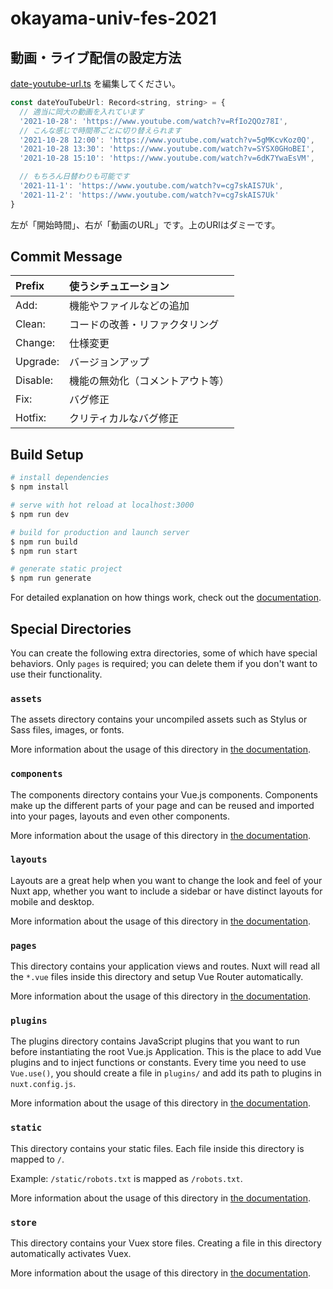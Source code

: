 # okayama-univ-fes-2021

## 動画・ライブ配信の設定方法

[date-youtube-url.ts](https://github.com/oucrc-org/okayama-univ-fes-2021/blob/main/assets/data/date-youtube-url.ts) を編集してください。

```js
const dateYouTubeUrl: Record<string, string> = {
  // 適当に岡大の動画を入れています
  '2021-10-28': 'https://www.youtube.com/watch?v=RfIo2QOz78I',
  // こんな感じで時間帯ごとに切り替えられます
  '2021-10-28 12:00': 'https://www.youtube.com/watch?v=5gMKcvKoz0Q',
  '2021-10-28 13:30': 'https://www.youtube.com/watch?v=SYSX0GHoBEI',
  '2021-10-28 15:10': 'https://www.youtube.com/watch?v=6dK7YwaEsVM',

  // もちろん日替わりも可能です
  '2021-11-1': 'https://www.youtube.com/watch?v=cg7skAIS7Uk',
  '2021-11-2': 'https://www.youtube.com/watch?v=cg7skAIS7Uk'
}
```

左が「開始時間」、右が「動画のURL」です。上のURlはダミーです。

## Commit Message

| Prefix | 使うシチュエーション |
| :--- | :--- |
| Add: | 機能やファイルなどの追加 |
| Clean: | コードの改善・リファクタリング |
| Change: | 仕様変更 |
| Upgrade: | バージョンアップ |
| Disable: | 機能の無効化（コメントアウト等） |
| Fix: | バグ修正 |
| Hotfix: | クリティカルなバグ修正 |

## Build Setup

```bash
# install dependencies
$ npm install

# serve with hot reload at localhost:3000
$ npm run dev

# build for production and launch server
$ npm run build
$ npm run start

# generate static project
$ npm run generate
```

For detailed explanation on how things work, check out the [documentation](https://nuxtjs.org).

## Special Directories

You can create the following extra directories, some of which have special behaviors. Only `pages` is required; you can delete them if you don't want to use their functionality.

### `assets`

The assets directory contains your uncompiled assets such as Stylus or Sass files, images, or fonts.

More information about the usage of this directory in [the documentation](https://nuxtjs.org/docs/2.x/directory-structure/assets).

### `components`

The components directory contains your Vue.js components. Components make up the different parts of your page and can be reused and imported into your pages, layouts and even other components.

More information about the usage of this directory in [the documentation](https://nuxtjs.org/docs/2.x/directory-structure/components).

### `layouts`

Layouts are a great help when you want to change the look and feel of your Nuxt app, whether you want to include a sidebar or have distinct layouts for mobile and desktop.

More information about the usage of this directory in [the documentation](https://nuxtjs.org/docs/2.x/directory-structure/layouts).


### `pages`

This directory contains your application views and routes. Nuxt will read all the `*.vue` files inside this directory and setup Vue Router automatically.

More information about the usage of this directory in [the documentation](https://nuxtjs.org/docs/2.x/get-started/routing).

### `plugins`

The plugins directory contains JavaScript plugins that you want to run before instantiating the root Vue.js Application. This is the place to add Vue plugins and to inject functions or constants. Every time you need to use `Vue.use()`, you should create a file in `plugins/` and add its path to plugins in `nuxt.config.js`.

More information about the usage of this directory in [the documentation](https://nuxtjs.org/docs/2.x/directory-structure/plugins).

### `static`

This directory contains your static files. Each file inside this directory is mapped to `/`.

Example: `/static/robots.txt` is mapped as `/robots.txt`.

More information about the usage of this directory in [the documentation](https://nuxtjs.org/docs/2.x/directory-structure/static).

### `store`

This directory contains your Vuex store files. Creating a file in this directory automatically activates Vuex.

More information about the usage of this directory in [the documentation](https://nuxtjs.org/docs/2.x/directory-structure/store).
